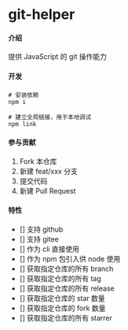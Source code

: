 # git-helper

#### 介绍

提供 JavaScript 的 git 操作能力

#### 开发

```shell
# 安装依赖
npm i

# 建立全局链接，用于本地调试
npm link
```

#### 参与贡献

1.  Fork 本仓库
2.  新建 feat/xxx 分支
3.  提交代码
4.  新建 Pull Request

#### 特性

- [] 支持 github
- [] 支持 gitee
- [] 作为 cli 直接使用
- [] 作为 npm 包引入供 node 使用
- [] 获取指定仓库的所有 branch
- [] 获取指定仓库的所有 tag
- [] 获取指定仓库的所有 release
- [] 获取指定仓库的 star 数量
- [] 获取指定仓库的 fork 数量
- [] 获取指定仓库的所有 starrer

